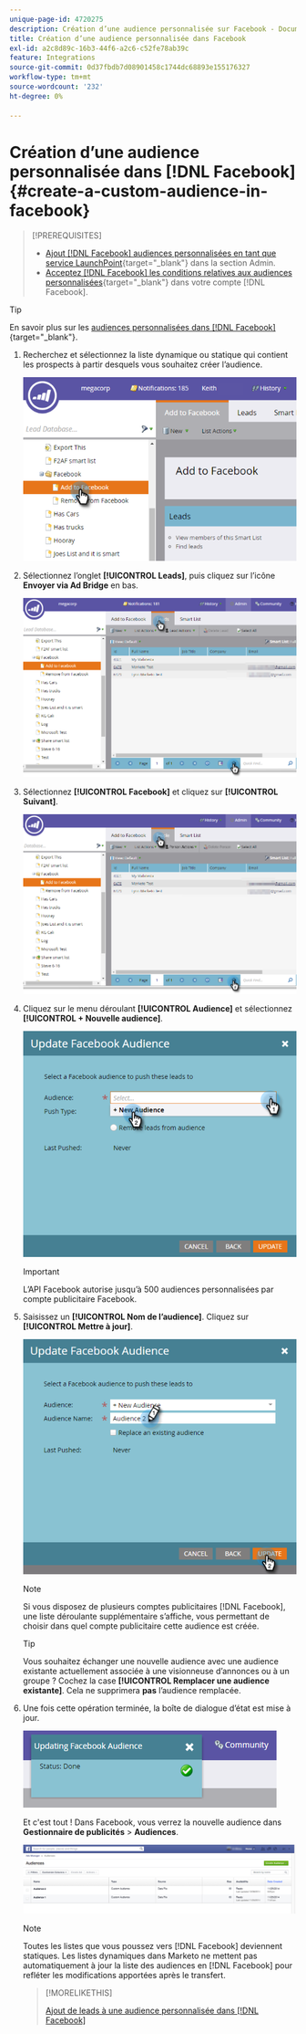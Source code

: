 ```yaml
---
unique-page-id: 4720275
description: Création d’une audience personnalisée sur Facebook - Documents Marketo - Documentation du produit
title: Création d’une audience personnalisée dans Facebook
exl-id: a2c8d89c-16b3-44f6-a2c6-c52fe78ab39c
feature: Integrations
source-git-commit: 0d37fbdb7d08901458c1744dc68893e155176327
workflow-type: tm+mt
source-wordcount: '232'
ht-degree: 0%

---
```


# Création d’une audience personnalisée dans [!DNL Facebook] {#create-a-custom-audience-in-facebook}

>[!PREREQUISITES]
>
>* [Ajout  [!DNL Facebook]  audiences personnalisées en tant que service LaunchPoint](/help/marketo/product-docs/demand-generation/ad-network-integrations/add-facebook-custom-audiences-as-a-launchpoint-service.md){target="_blank"} dans la section Admin.
>* [Acceptez [!DNL Facebook] les conditions relatives aux audiences personnalisées](https://www.facebook.com/ads/manage/customaudiences/tos.php){target="_blank"} dans votre compte [!DNL Facebook].

>[!TIP]
>
>En savoir plus sur les [ audiences personnalisées dans  [!DNL Facebook]](https://www.facebook.com/help/341425252616329){target="_blank"}.

1. Recherchez et sélectionnez la liste dynamique ou statique qui contient les prospects à partir desquels vous souhaitez créer l’audience.

   ![](assets/create-a-custom-audience-in-facebook-1.png)

1. Sélectionnez l’onglet **[!UICONTROL Leads]**, puis cliquez sur l’icône **Envoyer via Ad Bridge** en bas.

   ![](assets/create-a-custom-audience-in-facebook-2.png)

1. Sélectionnez **[!UICONTROL Facebook]** et cliquez sur **[!UICONTROL Suivant]**.

   ![](assets/create-a-custom-audience-in-facebook-3.png)

1. Cliquez sur le menu déroulant **[!UICONTROL Audience]** et sélectionnez **[!UICONTROL + Nouvelle audience]**.

   ![](assets/create-a-custom-audience-in-facebook-4.png)

   >[!IMPORTANT]
   >
   >L’API Facebook autorise jusqu’à 500 audiences personnalisées par compte publicitaire Facebook.

1. Saisissez un **[!UICONTROL Nom de l’audience]**. Cliquez sur **[!UICONTROL Mettre à jour]**.

   ![](assets/create-a-custom-audience-in-facebook-5.png)

   >[!NOTE]
   >
   >Si vous disposez de plusieurs comptes publicitaires [!DNL Facebook], une liste déroulante supplémentaire s’affiche, vous permettant de choisir dans quel compte publicitaire cette audience est créée.

   >[!TIP]
   >
   >Vous souhaitez échanger une nouvelle audience avec une audience existante actuellement associée à une visionneuse d’annonces ou à un groupe ? Cochez la case **[!UICONTROL Remplacer une audience existante]**. Cela ne supprimera **pas** l’audience remplacée.

1. Une fois cette opération terminée, la boîte de dialogue d’état est mise à jour.

   ![](assets/create-a-custom-audience-in-facebook-6.png)

   Et c&#39;est tout ! Dans Facebook, vous verrez la nouvelle audience dans **Gestionnaire de publicités** > **Audiences**.

   ![](assets/create-a-custom-audience-in-facebook-7.png)

   >[!NOTE]
   >
   >Toutes les listes que vous poussez vers [!DNL Facebook] deviennent statiques. Les listes dynamiques dans Marketo ne mettent pas automatiquement à jour la liste des audiences en [!DNL Facebook] pour refléter les modifications apportées après le transfert.

   >[!MORELIKETHIS]
   >
   >[Ajout de leads à une audience personnalisée dans  [!DNL Facebook]](/help/marketo/product-docs/demand-generation/facebook/add-leads-to-a-custom-audience-in-facebook.md)
